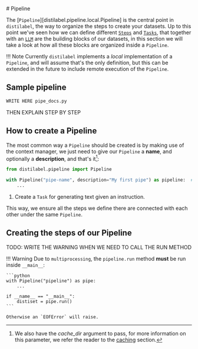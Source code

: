 # Pipeline

The [`Pipeline`][distilabel.pipeline.local.Pipeline] is the central point in `distilabel`, the way to organize the steps to create your datasets. Up to this point we've seen how we can define different [`Steps`](../steps/index.md) and [`Tasks`](../tasks/index.md), that together with an [`LLM`](.) are the building blocks of our datasets, in this section we will take a look at how all these blocks are organized inside a `Pipeline`.

!!! Note
    Currently `distilabel` implements a *local* implementation of a `Pipeline`, and will assume that's the only definition, but this can be extended in the future to include remote execution of the `Pipeline`.

## Sample pipeline

```python
WRITE HERE pipe_docs.py
```

THEN EXPLAIN STEP BY STEP

## How to create a Pipeline

The most common way a `Pipeline` should be created is by making use of the context manager, we just need to give our `Pipeline` a **name**, and optionally a **description**, and that's it[^1]:

```python
from distilabel.pipeline import Pipeline

with Pipeline("pipe-name", description="My first pipe") as pipeline:  # (1)
    ...

```

1. Create a `Task` for generating text given an instruction.

This way, we ensure all the steps we define there are connected with each other under the same `Pipeline`.

[^1]: We also have the *cache_dir* argument to pass, for more information on this parameter, we refer the reader to the [caching](../caching.md) section.

## Creating the steps of our Pipeline


TODO: WRITE THE WARNING WHEN WE NEED TO CALL THE RUN METHOD

!!! Warning
    Due to `multiprocessing`, the `pipeline.run` method **must** be run inside `__main__`:

    ```python
    with Pipeline("pipeline") as pipe:
        ...

    if __name__ == "__main__":
        distiset = pipe.run()
    ```

    Otherwise an `EOFError` will raise.
